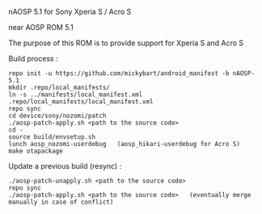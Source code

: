 nAOSP 5.1 for Sony Xperia S / Acro S

near AOSP ROM 5.1

The purpose of this ROM is to provide support for Xperia S and Acro S

Build process :

    repo init -u https://github.com/mickybart/android_manifest -b nAOSP-5.1
    mkdir .repo/local_manifests/
    ln -s ../manifests/local_manifest.xml .repo/local_manifests/local_manifest.xml
    repo sync
    cd device/sony/nozomi/patch
    ./aosp-patch-apply.sh <path to the source code>
    cd -
    source build/envsetup.sh
    lunch aosp_nozomi-userdebug   (aosp_hikari-userdebug for Acro S)
    make otapackage

Update a previous build (resync) :

    ./aosp-patch-unapply.sh <path to the source code>
    repo sync
    ./aosp-patch-apply.sh <path to the source code>   (eventually merge manually in case of conflict)

